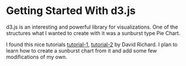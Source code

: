 # Getting Started With d3.js

d3.js is an interesting and powerful library for visualizations. One of the structures what I wanted to create with it was a sunburst type Pie Chart.

I found this nice tutorials [tutorial-1](https://bl.ocks.org/denjn5/e1cdbbe586ac31747b4a304f8f86efa5), [tutorial-2](https://bl.ocks.org/denjn5/f059c1f78f9c39d922b1c208815d18af) by David Richard. I plan to learn how to create a sunburst chart from it and add some few modifications of my own.